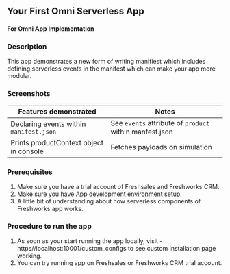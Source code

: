 ## Your First Omni Serverless App

#### For Omni App Implementation

### Description

This app demonstrates a new form of writing manifiest which includes defining
serverless events in the manifest which can make your app more modular.

### Screenshots

| Features demonstrated                   | Notes                                                   |
| --------------------------------------- | ------------------------------------------------------- |
| Declaring events within `manifest.json` | See `events` attribute of `product` within manfest.json |
| Prints productContext object in console | Fetches payloads on simulation                          |

### Prerequisites

1. Make sure you have a trial account of Freshsales and Freshworks CRM.
2. Make sure you have App development
   [environment setup](https://community.developers.freshworks.com/t/what-are-the-prerequisites-to-install-the-freshworks-cli/234).
3. A little bit of understanding about how serverless components of Freshworks
   app works.

### Procedure to run the app

1. As soon as your start running the app locally, visit -
   https//localhost:10001/custom_configs to see custom installation page
   working.
2. You can try running app on Freshsales or Freshworks CRM trial account.
